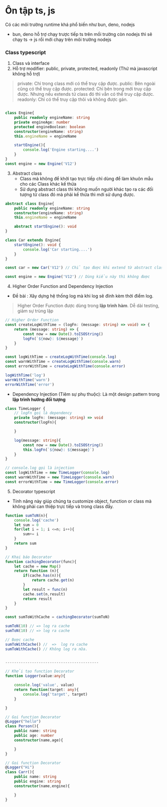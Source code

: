 # Ôn tập ts, js


Có các môi trường runtime khá phổ biến như bun, deno, nodejs
- bun, deno hỗ trợ chạy trược tiếp ts trên mồi trường còn nodejs thì sẽ chạy ts -> js rồi mới chạy trên môi trường nodejs



### Class typescript
1. Class và interface
2. Hỗ trợ modifier: public, private, protected, readonly (Thứ mà javascript không hỗ trợ)
> private: Chỉ trong class mới có thể truy cập được.
> public: Bên ngoài cũng có thể truy cập được.
> protected: Chỉ bên trong mới truy cập được. Nhưng nếu extends từ class đó thì vẫn có thể truy cập được.
> readonly: Chỉ có thể truy cập thôi và không được gán.
```ts

class Engine{
    public readonly engineName: string
    private engineAge: number
    protected engineBoolean: boolean
    constructor(engineName: string)
    this.engineName = engineName

    startEngine(){
        console.log('Engine starting....')
    }
}
const engine = new Engine('V12')

```


3. Abstract class
    - Class mà không để khởi tạo trực tiếp chỉ dùng để làm khuôn mẫu cho các Class khác kế thừa
    - Sử dụng abstract class thì không muốn người khác tạo ra các đối tượng từ class đó mà phải kế thừa thì mới sử dụng được.

```ts
abstract class Engine{
    public readonly engineName: string
    constructor(engineName: string)
    this.engineName = engineName

    abstract startEngine(): void
}

class Car extends Engine{
    startEngine(): void {
        console.log('Car starting....')
    }
}

const car = new Car('V12') // Chỉ tạo được khi extend từ abstract class

const engine = new Engine('V12') // Dùng kiểu này thì không được 

```

4. Higher Order Function and Dependency Injection
- Đề bài : Xây dựng hệ thống log mà khi log sẽ đính kèm thời điểm log.
> Higher Order Function được dùng trong **lập trình hàm**. Dễ dài testing, giảm sự trùng lặp
```ts
// Higher Order Function
const createLogWithTime = (logFn: (message: string) => void) => {
    return (message: string) => {
        const now = new Date().toISOString()
        logFn(`${now}: ${message}`)
    }
}

const logWithTime = createLogWithTime(console.log)
const warnWithTime = createLogWithTime(console.warn)
const errorWithTime = createLogWithTime(console.error)

logWithTime('log')
warnWithTime('warn')
errorWithTime('error')

```

- Dependency Injection (Tiêm sự phụ thuộc): Là một design pattern trong **lập trình hướng đối tượng**

```ts
class TimeLogger {
    // logFn gọi là dependency
    private logFn: (message: string) => void
    constructor(logFn){

    }

    log(message: string){
        const now = new Date().toISOString()
        this.logFn(`${now}: ${message}`)
    }
}

// console.log gọi là injection
const logWithTime = new TimeLogger(console.log)
const warnWithTime = new TimeLogger(console.warn)
const errorWithTime = new TimeLogger(console.error)
```

5. Decorator typescript
- Tính năng này giúp chúng ta customize object, function or class mà không phải can thiệp trực tiếp và trong class đấy.

```ts
function sumToN(n){
    console.log('cache')
    let sum = 0
    for(let i = 1; i <=n; i++){
        sum+= i
    }
    return sum
}

// Khai báo Decorator
function cachingDecorator(func){
    let cache = new Map()
    return function (n){
        if(cache.has(n)){
            return cache.get(n)
        }
        let result = func(n)
        cache.set(n,result)
        return result
    }
}

const sumToWithCache = cachingDecorator(sumToN)

sumToN(10) // => log ra cache
sumToN(10) // => log ra cache

// Được cache
sumToWithCache() //  =>  log ra cache
sumToWithCache() // Không log ra nữa.


------------------------------------------

// Khởi tạo function Decorator
function Logger(value:any){

    console.log('value', value)
    return function(target: any){
        console.log('target', target)
    }

}

// Gọi function Decorator
@Logger("hellơ")
class Person(){
    public name: string
    public age: number
    constructor(name,age){

    }
}

// Gọi function Decorator
@Logger("Hi")
class Carr(){
    public name: string
    public engine: string
    constructor(name,engine){

    }
}
```

